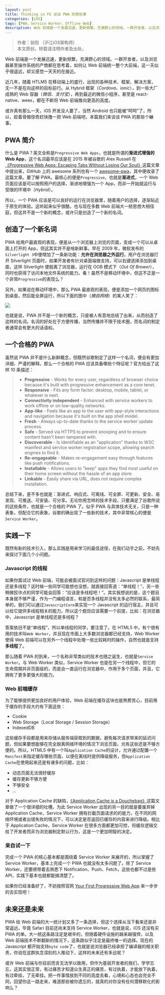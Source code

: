 ```yaml
---
layout: post
title: Thinking in FE 谈谈 PWA 的那些事
categories: [iOS]
tags: [PWA，Service Worker，Offline Web]
description: Web 前端是一个发展迅速，更新频繁，充满野心的领域。一群开发者，以及浏览器甚至操作系统的产商都在思考着，如何让 Web 前端统一整个大前端，这一天似乎很遥远，却又感觉一天天的在接近。
---  
```


>   作者：翁阳 （沪江iOS架构师）    
>   本文原创，转载请注明作者及出处。

Web 前端是一个发展迅速，更新频繁，充满野心的领域。一群开发者，以及浏览器甚至操作系统的产商都在思考着，如何让 Web 前端统一整个大前端，这一天似乎很遥远，却又感觉一天天的在接近。

近几年，随着 HTLM5 在移动端上的盛行，出现的各种技术、框架、解决方案，无一不是在向这样的目标前行。从 Hybrid 框架（_Cordova、ionic_），到一些大厂成熟的 Web 容器（_微信、支付宝_），再到最近的微信小程序，甚至是 react-native、weex，都在不断将 Web 前端推向更高的高度。

或许真有那么一天，iOS 开发没人要了，当然 Android 也只能被“呵呵”了，所以，趁着骨骼惊奇赶快撸一把 Web 前端吧，本篇我们来谈谈 PWA 的那些个~~破~~事。

<!-- more -->

## PWA 简介

什么是 PWA？英文全称是`Progressive Web Apps`，也就是所谓的**渐进式增强的 Web App**，这个名词最早应该是在 2015 年被谷歌的 Alex Russell 在[《Progressive Web Apps: Escaping Tabs Without Losing Our Soul》](https://infrequently.org/2015/06/progressive-apps-escaping-tabs-without-losing-our-soul/)这篇文章中提出来，GitHub 上的 awesome 系列也有一个 [awesome-pwa](https://github.com/hemanth/awesome-pwa)，其中便收录了这篇文章。要了解 PWA，最核心的便是`Progressive`，也就是**渐进式**，一个 Web 页面应该是可以按照用户的选择，渐进地增强为一个 App，而非一开始就运行与受限的环境中（_Hybrid_）。

所以，一个 PWA 应该是可以良好的运行在浏览器里，随着用户的选择，逐渐贴近于原生的体验。这听起来似乎很酷，也与现在多数 Web 前端大一统思想大相径庭，但这并不是一个新的概念，或许只是创造了一个新的名词。

## 创造了一个新名词

PWA 给用户最直观的表现，便是从一个浏览器上浏览的页面，变成一个可以从桌面上打开的 App，但这其实并不是啥新鲜事。早在 2009 年，微软发布的`Silverlight 3`中便增加了一条新功能：**允许在浏览器之外运行**。用户在浏览器打开 Silverlight 页面时，如果开发者有针对桌面端做支持，可以右键选择添加到桌面，这样 Silverlight 便脱离了浏览器，运行在 OOB 模式下（_Out Of Brower_），同时也获得了访问本地文件系统的能力。看！虽然不是移动环境中，但这不正是一个非常`Progressive`的表现么？

另外，如果说在移动环境中，那么 PWA 最直观的表现，便是添加一个网页的图标到桌面，然后能全屏运行，所以下面的图中（_摘自网络_）的某人笑了：

![](/images/2017/04/15/01.png)

也就是说，PWA 并不是一个新的概念，只是被人有意地总结了出来，从而创造了这样的名词。名词的好处在于方便传播，当然传播并不限于技术圈，而名词的制定者通常会有更大的话语权。

## 一个合格的 PWA

虽然说 PWA 并不是什么新鲜概念，但既然谷歌制定了这样一个名词，便会有更加详细、严谨的解释。那么一个合格的 PWA 应该具备哪些个特征呢？官方给出了这样 10 条描述：

> * **Progressive** - Works for every user, regardless of browser choice because it's built with progressive enhancement as a core tenet.
> * **Responsive** - Fits any form factor: desktop, mobile, tablet, or whatever is next.
> * **Connectivity independent** - Enhanced with service workers to work offline or on low-quality networks.
> * **App-like** - Feels like an app to the user with app-style interactions and navigation because it's built on the app shell model.
> * **Fresh** - Always up-to-date thanks to the service worker update process.
> * **Safe** - Served via HTTPS to prevent snooping and to ensure content hasn't been tampered with.
> * **Discoverable** - Is identifiable as an "application" thanks to W3C manifest and service worker registration scope, allowing search engines to find it.
> * **Re-engageable** - Makes re-engagement easy through features like push notifications.
> * **Installable** - Allows users to "keep" apps they find most useful on their home screen without the hassle of an app store.
> * **Linkable** - Easily share via URL, does not require complex installation.

总结下来，差不多也就是：渐进式、响应式、可离线、可全屏、可更新、安全、易发现、可推送、可安装、可分享。无论你用怎样的技术手段，只要满足了谷歌所说的这些条件，也就是一个合格的 PWA 了。似乎 PWA 与具体技术无关，只是一种表象，但配合它的表象，谷歌的确出现了一些新的技术，其中非常核心的便是`Service Worker`。

## 实践一下

既然有新的技术引入，那么实践是用来学习的最佳途径，在我们动手之前，不妨先来探讨下面几个小问题。

### Javascript 的线程

如果你面试过 Web 前端，可能会被面试官问到这样的问题：Javascript 是单线程还是多线程？这时候一些同学可能想也没想，就直接回答道：“单线程！”，另一些稍微狡诈点的同学可能会回答：“应该是多线程吧！”。其实我想说的是，这个题目本身就不够严谨，作为一门编程语言，和是否多线程并没有太多必然的联系，最简单的，我们可以通过`JavascriptCore`来实现一个 Javascript 的运行宿主，并且可以给它提供多线程相关的能力。所以这个题目应该需要一个前提，比如：在浏览器中，Javascript 是单线程还是多线程？

答案依旧不是“单线程”，所以单线程的同学，要注意了。在 HTML5 中，有个很有用的技术叫`Web Worker`，并且现在市面上大多数浏览器都已经支持，Web Worker 使得 Web 前端可以在另外一个线程中处理一些比较耗时的操作，自然也就是支持**多线程**了。

那么随着 PWA 的到来，一个名称非常类似的技术也随之诞生，也就是`Service Worker`。与 Web Worker 类似，Service Worker 也是在另一个线程中，但它的生命周期并非页面级的，而是会一直运行在浏览器中，作用于多个页面，并且，它拥有了更多更强大的能力。

### Web 前端缓存

为了能够提供更加良好的用户体验，Web 前端在缓存这块也是煞费苦心，目前用于缓存的手段大约有下面这些：

* Cookie
* Web Storage（Local Storage / Session Storage）
* IndexedDB

这些缓存手段都是用来存储从服务端获取到的数据，避免每次请求带来的延迟问题，但如果要想能够在完全脱离网络环境的情况下浏览页面，光有这些还是不够方便的。所以，HTML5 中有一个叫`Application Cache`的设计，允许通过配置一个`Manifest`来指定缓存哪些页面，以便在离线时提供降级服务，但`Application Cache`在使用起来还是有诸多的问题，比如：

* 动态页面无法很好缓存
* 缓存更新不够方便
* 不够安全
* ...

对于 Application Cache 的缺陷，[《Application Cache is a Douchebag》](https://alistapart.com/article/application-cache-is-a-douchebag)这篇文章做了一个很详细的吐槽。为此 Service Worker 出现的另一目的就是要废弃掉 Application Cache，Service Worker 拥有拦截页面请求的的能力，在不同的网络环境或者出错失败的情况下，可以决定是否返回已缓存的内容来进行降级。相比于 Application Cache，Service Worker 在很多方面都更加可控，将缓存逻辑交给了开发者而非为浏览器制定默认行为，这是一个更加明智的决定。

### 亲自试一下

完成一个 PWA 的核心基本都是围绕着 Service Worker 来展开的，所以掌握了 Service Worker，基本上完成一个 PWA 也就没有太多问题了。除了 Service Worker，还要顺带着去熟悉下 Notification、Push、Fetch，这些也都不过是些 API，实践下基本也就都能搞清楚了。

如果你已经准备好了，不妨按照官网 [Your First Progressive Web App](https://codelabs.developers.google.com/codelabs/your-first-pwapp) 来一步步的去实现吧！

## 未来还是未来

PWA 给 Web 前端的大一统计划又多了一条选择，但这个选择从当下看来还是非常遥远，毕竟 Safari 目前还尚未支持 Service Worker，也就是说，iOS 还没有买 PWA 的单。大一统这条路注定是艰辛的，但随着硬件设施的越来越强悍，以及 Web 前端技术不断翻新的情况下，这条路似乎注定是最终唯一的选择。现在的 Javascript 都开始支持`byte code`了，也就是说浏览器已经承担了编译器的相关职责，你说在这群执念深刻的人推动下，这样的未来还有多远呢？

或许 Web 前端与你目前而言无法学以致用，但作为基层开发者的我们，学学忘忘，这其实很正常，有过痛苦才知道众生真正的痛苦，有过执着，才能放下执着，有过牵挂，了无牵挂。把一件事情放到不同的高度去看，心境和心态也会完全不同，回望你这一路走来，难道那些被你遗忘的，就真的对你没有任何潜移默化的影响么？